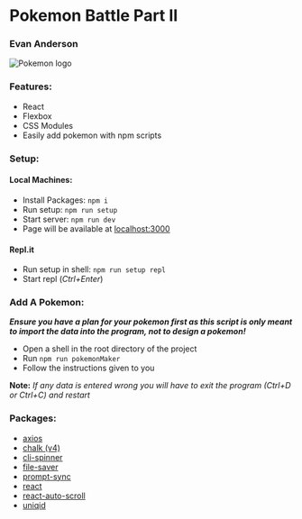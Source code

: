 # Pokemon Battle Part II
### Evan Anderson

![Pokemon logo](https://upload.wikimedia.org/wikipedia/commons/thumb/9/98/International_Pok%C3%A9mon_logo.svg/640px-International_Pok%C3%A9mon_logo.svg.png)

### Features:
- React
- Flexbox
- CSS Modules
- Easily add pokemon with npm scripts

### Setup:
#### Local Machines:
- Install Packages: ```npm i```
- Run setup: ```npm run setup```
- Start server: ```npm run dev```
- Page will be available at [localhost:3000](http://localhost:3000)

#### Repl.it
- Run setup in shell: ```npm run setup repl```
- Start repl (*Ctrl+Enter*)

### Add A Pokemon:
***Ensure you have a plan for your pokemon first as this script is only meant to import the data into the program, not to design a pokemon!***
- Open a shell in the root directory of the project
- Run ```npm run pokemonMaker```
- Follow the instructions given to you

**Note:** *If any data is entered wrong you will have to exit the program (Ctrl+D or Ctrl+C) and restart*


### Packages:
- [axios](https://www.npmjs.com/package/axios)
- [chalk (v4)](https://www.npmjs.com/package/chalk/v/4.1.2)
- [cli-spinner](https://github.com/helloIAmPau/node-spinner)
- [file-saver](https://github.com/eligrey/FileSaver.js)
- [prompt-sync](https://www.npmjs.com/package/prompt-sync)
- [react](https://reactjs.org/)
- [react-auto-scroll](https://github.com/brianmcallister/react-auto-scroll)
- [uniqid](https://www.npmjs.com/package/uniqid)